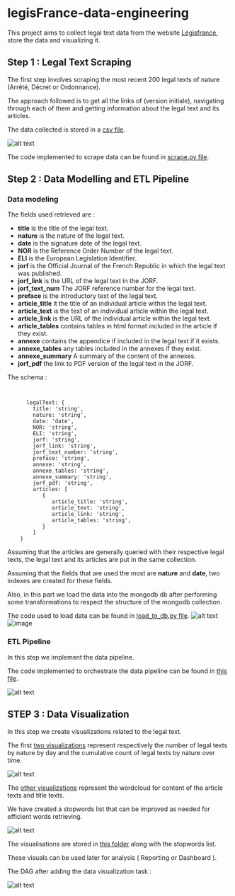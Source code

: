 # legisFrance-data-engineering
This project aims to collect legal text data from the website [Légisfrance](https://www.legifrance.gouv.fr/search/lois?tab_selection=lawarticledecree&searchField=ALL&query=*&searchType=ALL&nature=ORDONNANCE&nature=DECRET&nature=ARRETE&etatArticle=VIGUEUR&etatArticle=ABROGE_DIFF&etatTexte=VIGUEUR&etatTexte=ABROGE_DIFF&typeRecherche=date&dateVersion=18%2F04%2F2023&typePagination=DEFAUT&sortValue=SIGNATURE_DATE_DESC&pageSize=100&page=1&tab_selection=lawarticledecree#lois), store the data and visualizing it.

## Step 1 : Legal Text Scraping

The first step involves scraping the most recent 200 legal texts of nature (Arrêté, Décret or Ordonnance).

The approach followed is to get all the links of (version initiale), navigating through each of them and getting information about the legal text and its articles.

The data collected is stored in a [csv file](https://github.com/HazemAbdesamed/legisFrance-data-engineering/blob/main/csv_files/legal_texts.csv).

![alt text](https://user-images.githubusercontent.com/48518599/234459110-cfb9c71f-aca8-4dca-8dfc-6e9a4349cf6c.png "csv file")


The code implemented to scrape data can be found in [scrape.py file](https://github.com/HazemAbdesamed/legisFrance-data-engineering/blob/main/airflow/dags/functions/scrape.py).

## Step 2 : Data Modelling and ETL Pipeline

### Data modeling
The fields used retrieved are : 
* **title** is the title of the legal text.
* **nature** is the nature of the legal text.
* **date** is the signature date of the legal text.
* **NOR** is the Reference Order Number of the legal text.
* **ELI** is the European Legislation Identifier.
* **jorf** is the Official Journal of the French Republic in which the legal text was published.
* **jorf_link** is the URL of the legal text in the JORF.
* **jorf_text_num** The JORF reference number for the legal text.
* **preface** is the introductory text of the legal text.
* **article_title** it the title of an individual article within the legal text.
* **article_text** is the text of an individual article within the legal text.
* **article_link** is the URL of the individual article within the legal text.
* **article_tables** contains tables in html format included in the article if they exist.
* **annexe**  contains the appendice if included in the legal text if it exists.
* **annexe_tables** any tables included in the annexes if they exist.
* **annexe_summary** A summary of the content of the annexes.
* **jorf_pdf** the link to PDF version of the legal text in the JORF.

The schema :
<pre><code>

      legalText: {
        title: 'string',
        nature: 'string',
        date: 'date',
        NOR: 'string',
        ELI: 'string',
        jorf: 'string',
        jorf_link: 'string',
        jorf_text_number: 'string',
        preface: 'string',
        annexe: 'string',
        annexe_tables: 'string',
        annexe_summary: 'string',
        jorf_pdf: 'string',
        articles: [
           { 
              article_title: 'string',
              article_text: 'string',
              article_link: 'string',
              article_tables: 'string',
           }
        ]
    }
</pre></code>

Assuming that the articles are generally queried with their respective legal texts, the legal text and its articles are put in the same collection.

Assuming that the fields that are used the most are **nature** and **date**, two indexes are created for these fields.

Also, in this part we load the data into the mongodb db after performing some transformations to respect the structure of the mongodb collection.

The code used to load data can be found in [load_to_db.py file](https://github.com/HazemAbdesamed/legisFrance-data-engineering/blob/main/airflow/dags/functions/load_to_db.py).
![alt text](https://user-images.githubusercontent.com/48518599/234460528-74538ff4-f103-4769-ac84-403afbfd5385.png "example")
![image](https://user-images.githubusercontent.com/48518599/234460609-734ed455-4ca7-4c23-9738-2de69c978182.png "number of documents")


### ETL Pipeline
In this step we implement the data pipeline.

The code implemented to orchestrate the data pipeline can be found in [this file](https://github.com/HazemAbdesamed/legisFrance-data-engineering/blob/main/airflow/dags/main.py).

![alt text](https://user-images.githubusercontent.com/48518599/234460700-c1edfe17-a8bd-49e8-bdb8-fac19ac1d905.png "the pipeline run successfully")


## STEP 3 : Data Visualization

In this step we create visualizations related to the legal text.

The first [two visualizations](https://github.com/HazemAbdesamed/legisFrance-data-engineering/blob/main/airflow/visualizations/legal_text_by_nature_over_time.png) represent respectively the number of legal texts by nature by day and the cumulative count of legal texts by nature over time.


![alt text](https://user-images.githubusercontent.com/48518599/234665158-156492de-a3f9-4063-8dca-48ef857e074b.png "counts by nature over time and cumulative counts by nature over time")


The [other visualizations](https://github.com/HazemAbdesamed/legisFrance-data-engineering/blob/main/airflow/visualizations/wordcloud.png) represent the wordcloud for content of the article texts and title texts.

We have created a stopwords list that can be improved as needed for efficient words retrieving.

![alt text](https://user-images.githubusercontent.com/48518599/234665698-627a2d46-fb1c-449c-a527-795083876045.png "wordcloud for titles and content of text ")

The visualisations are stored in [this folder](https://github.com/HazemAbdesamed/legisFrance-data-engineering/tree/main/airflow/visualizations) along with the stopwords list. 

These visuals can be used later for analysis ( Reporting or Dashboard ).

The DAG after adding the data visualization task : 

![alt text](https://user-images.githubusercontent.com/48518599/234666740-4df39f95-50f7-43be-ab63-5be59f44f2ac.png "the dag with data visualization task")



